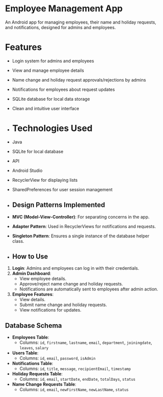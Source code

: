 # Employee Management App
An Android app for managing employees, their name and holiday requests, and notifications, designed for admins and employees.

# Features
- Login system for admins and employees
- View and manage employee details
- Name change and holiday request approvals/rejections by admins
- Notifications for employees about request updates
- SQLite database for local data storage
- Clean and intuitive user interface

- # Technologies Used
- Java
- SQLite for local database
- API
- Android Studio
- RecyclerView for displaying lists
- SharedPreferences for user session management

- ## Design Patterns Implemented
- **MVC (Model-View-Controller)**: For separating concerns in the app.
- **Adapter Pattern**: Used in RecyclerViews for notifications and requests.
- **Singleton Pattern**: Ensures a single instance of the database helper class.

- ## How to Use
1. **Login**: Admins and employees can log in with their credentials.
2. **Admin Dashboard**:
   - View employee details.
   - Approve/reject name change and holiday requests.
   - Notifications are automatically sent to employees after admin action.
3. **Employee Features**:
   - View details.
   - Submit name change and holiday requests.
   - View notifications for updates.

## Database Schema
- **Employees Table**:
  - Columns: `id`, `firstname`, `lastname`, `email`, `department`, `joiningdate`, `leaves`, `salary`
- **Users Table**:
  - Columns: `id`, `email`, `password`, `isAdmin`
- **Notifications Table**:
  - Columns: `id`, `title`, `message`, `recipientEmail`, `timestamp`
- **Holiday Requests Table**:
  - Columns: `id`, `email`, `startDate`, `endDate`, `totalDays`, `status`
- **Name Change Requests Table**:
  - Columns: `id`, `email`, `newFirstName`, `newLastName`, `status`



